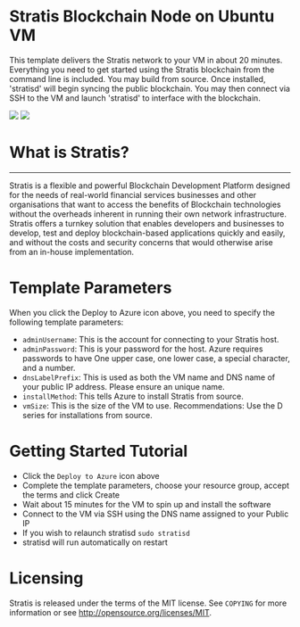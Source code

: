 # Stratis Blockchain Node on Ubuntu VM

This template delivers the Stratis network to your VM in about 20 minutes.  Everything you need to get started using the Stratis blockchain from the command line is included. 
You may build from source.  Once installed, 'stratisd' will begin syncing the public blockchain. 
You may then connect via SSH to the VM and launch 'stratisd' to interface with the blockchain.

<a href="https://portal.azure.com/#create/Microsoft.Template/uri/https%3A%2F%2Fraw.githubusercontent.com%2FAzure%2Fazure-quickstart-templates%2Fmaster%2Fstratis-blockchain-ubuntu%2Fazuredeploy.json" target="_blank"><img src="http://azuredeploy.net/deploybutton.png"/></a>
<a href="http://armviz.io/#/?load=https%3A%2F%2Fraw.githubusercontent.com%2FAzure%2Fazure-quickstart-templates%2Fmaster%2Fstratis-blockchain-ubuntu%2Fazuredeploy.json" target="_blank"><img src="http://armviz.io/visualizebutton.png"/></a>

# What is Stratis?

----------------
Stratis is a flexible and powerful Blockchain Development Platform designed for the needs of real-world financial services businesses and other organisations that want to access the benefits of Blockchain technologies without the overheads inherent in running their own network infrastructure. Stratis offers a turnkey solution that enables developers and businesses to develop, test and deploy blockchain-based applications quickly and easily, and without the costs and security concerns that would otherwise arise from an in-house implementation.


# Template Parameters

When you click the Deploy to Azure icon above, you need to specify the following template parameters:

* `adminUsername`: This is the account for connecting to your Stratis host.
* `adminPassword`: This is your password for the host.  Azure requires passwords to have One upper case, one lower case, a special character, and a number.
* `dnsLabelPrefix`: This is used as both the VM name and DNS name of your public IP address.  Please ensure an unique name.
* `installMethod`: This tells Azure to install Stratis from source.
* `vmSize`: This is the size of the VM to use.  Recommendations: Use the D series for installations from source.

# Getting Started Tutorial

* Click the `Deploy to Azure` icon above
* Complete the template parameters, choose your resource group, accept the terms and click Create
* Wait about 15 minutes for the VM to spin up and install the software
* Connect to the VM via SSH using the DNS name assigned to your Public IP
* If you wish to relaunch stratisd `sudo stratisd`
* stratisd will run automatically on restart

# Licensing

Stratis is released under the terms of the MIT license. See `COPYING` for more information or see http://opensource.org/licenses/MIT.

